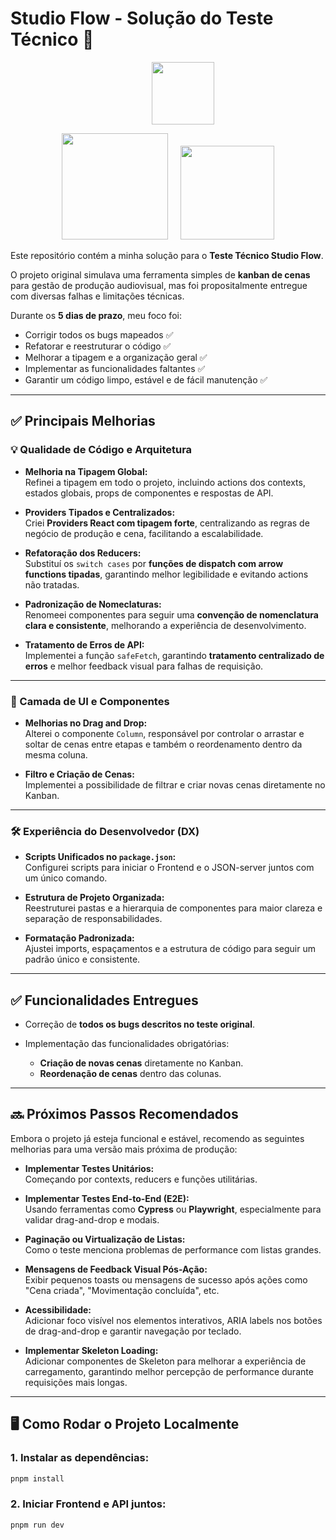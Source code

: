 # Studio Flow - Solução do Teste Técnico 🚀
<p align="center">
    <img src="https://upload.wikimedia.org/wikipedia/commons/thumb/9/9d/Globo_logo_and_wordmark.svg/960px-Globo_logo_and_wordmark.svg.png" width="100" style="margin-left: 48px" />
</p>
<p align="center">
  <img src="https://www.noesis.pt/-/media/Project/Noesis/Site/brand/logo.svg?iar=0&hash=8BE9FEC81E94CF0B07FE787047937623&hash=8BE9FEC81E94CF0B07FE787047937623" width="170" />&nbsp;&nbsp;&nbsp;&nbsp;
  <img src="https://i.ibb.co/SPGby68/jordanio.png" width="150" />
</p>

Este repositório contém a minha solução para o **Teste Técnico Studio Flow**.

O projeto original simulava uma ferramenta simples de **kanban de cenas** para gestão de produção audiovisual, mas foi propositalmente entregue com diversas falhas e limitações técnicas.

Durante os **5 dias de prazo**, meu foco foi:

- Corrigir todos os bugs mapeados ✅  
- Refatorar e reestruturar o código ✅  
- Melhorar a tipagem e a organização geral ✅  
- Implementar as funcionalidades faltantes ✅  
- Garantir um código limpo, estável e de fácil manutenção ✅  

---

## ✅ Principais Melhorias

### 💡 Qualidade de Código e Arquitetura

- **Melhoria na Tipagem Global:**  
  Refinei a tipagem em todo o projeto, incluindo actions dos contexts, estados globais, props de componentes e respostas de API.

- **Providers Tipados e Centralizados:**  
  Criei **Providers React com tipagem forte**, centralizando as regras de negócio de produção e cena, facilitando a escalabilidade.

- **Refatoração dos Reducers:**  
  Substituí os `switch cases` por **funções de dispatch com arrow functions tipadas**, garantindo melhor legibilidade e evitando actions não tratadas.

- **Padronização de Nomeclaturas:**  
  Renomeei componentes para seguir uma **convenção de nomenclatura clara e consistente**, melhorando a experiência de desenvolvimento.

- **Tratamento de Erros de API:**  
  Implementei a função `safeFetch`, garantindo **tratamento centralizado de erros** e melhor feedback visual para falhas de requisição.

---

### 🎨 Camada de UI e Componentes

- **Melhorias no Drag and Drop:**  
  Alterei o componente `Column`, responsável por controlar o arrastar e soltar de cenas entre etapas e também o reordenamento dentro da mesma coluna.

- **Filtro e Criação de Cenas:**  
  Implementei a possibilidade de filtrar e criar novas cenas diretamente no Kanban.
---

### 🛠️ Experiência do Desenvolvedor (DX)

- **Scripts Unificados no `package.json`:**  
  Configurei scripts para iniciar o Frontend e o JSON-server juntos com um único comando.

- **Estrutura de Projeto Organizada:**  
  Reestruturei pastas e a hierarquia de componentes para maior clareza e separação de responsabilidades.

- **Formatação Padronizada:**  
  Ajustei imports, espaçamentos e a estrutura de código para seguir um padrão único e consistente.
---

## ✅ Funcionalidades Entregues

- Correção de **todos os bugs descritos no teste original**.
- Implementação das funcionalidades obrigatórias:

  - **Criação de novas cenas** diretamente no Kanban.
  - **Reordenação de cenas** dentro das colunas.

---

## 🔜 Próximos Passos Recomendados

Embora o projeto já esteja funcional e estável, recomendo as seguintes melhorias para uma versão mais próxima de produção:

- **Implementar Testes Unitários:**  
  Começando por contexts, reducers e funções utilitárias.

- **Implementar Testes End-to-End (E2E):**  
  Usando ferramentas como **Cypress** ou **Playwright**, especialmente para validar drag-and-drop e modais.

- **Paginação ou Virtualização de Listas:**  
  Como o teste menciona problemas de performance com listas grandes.

- **Mensagens de Feedback Visual Pós-Ação:**  
  Exibir pequenos toasts ou mensagens de sucesso após ações como "Cena criada", "Movimentação concluída", etc.

- **Acessibilidade:**  
  Adicionar foco visível nos elementos interativos, ARIA labels nos botões de drag-and-drop e garantir navegação por teclado.

- **Implementar Skeleton Loading:**  
  Adicionar componentes de Skeleton para melhorar a experiência de carregamento, garantindo melhor percepção de performance durante requisições mais longas.
---

## 🖥️ Como Rodar o Projeto Localmente

### 1. Instalar as dependências:

```bash
pnpm install
```

### 2. Iniciar Frontend e API juntos:

```bash
pnpm run dev
```
